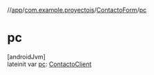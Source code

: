//[app](../../../index.md)/[com.example.proyectois](../index.md)/[ContactoForm](index.md)/[pc](pc.md)

# pc

[androidJvm]\
lateinit var [pc](pc.md): [ContactoClient](../../com.example.proyectois.service/-contacto-client/index.md)
